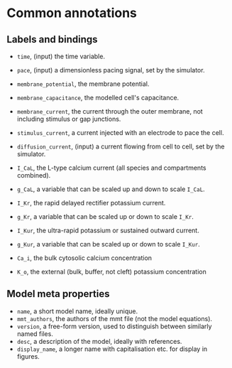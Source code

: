 # Common annotations

## Labels and bindings

- `time`, (input) the time variable.
- `pace`, (input) a dimensionless pacing signal, set by the simulator.
- `membrane_potential`, the membrane potential.
- `membrane_capacitance`, the modelled cell's capacitance.
- `membrane_current`, the current through the outer membrane, not including stimulus or gap junctions.
- `stimulus_current`, a current injected with an electrode to pace the cell.
- `diffusion_current`, (input) a current flowing from cell to cell, set by the simulator.

- `I_CaL`, the L-type calcium current (all species and compartments combined).
- `g_CaL`, a variable that can be scaled up and down to scale `I_CaL`.
- `I_Kr`, the rapid delayed rectifier potassium current.
- `g_Kr`, a variable that can be scaled up or down to scale `I_Kr`.
- `I_Kur`, the ultra-rapid potassium or sustained outward current.
- `g_Kur`, a variable that can be scaled up or down to scale `I_Kur`.

- `Ca_i`, the bulk cytosolic calcium concentration
- `K_o`, the external (bulk, buffer, not cleft) potassium concentration

## Model meta properties

- `name`, a short model name, ideally unique.
- `mmt_authors`, the authors of the mmt file (not the model equations).
- `version`, a free-form version, used to distinguish between similarly named files.
- `desc`, a description of the model, ideally with references.
- `display_name`, a longer name with capitalisation etc. for display in figures.
